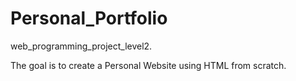 # Personal_Portfolio
web_programming_project_level2.

The goal is to create a Personal Website using HTML from scratch.
